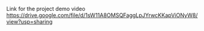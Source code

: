Link for the project demo video
https://drive.google.com/file/d/1sW11A8OMSQFaggLpJYrwcKKapViONyW8/view?usp=sharing
